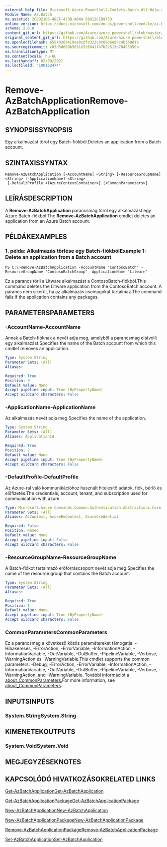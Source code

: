 ```yaml
---
external help file: Microsoft.Azure.PowerShell.Cmdlets.Batch.dll-Help.xml
Module Name: Az.Batch
ms.assetid: 2CED21D6-4BEF-423B-A04A-5B812CEB975D
online version: https://docs.microsoft.com/en-us/powershell/module/az.batch/remove-azbatchapplication
schema: 2.0.0
content_git_url: https://github.com/Azure/azure-powershell/blob/master/src/Batch/Batch/help/Remove-AzBatchApplication.md
original_content_git_url: https://github.com/Azure/azure-powershell/blob/master/src/Batch/Batch/help/Remove-AzBatchApplication.md
ms.openlocfilehash: 65840269419ee0cdfe322c9c6906e8ac4b368d1b
ms.sourcegitcommit: c05d3d669b5631e526841f47b22513d78495350b
ms.translationtype: MT
ms.contentlocale: hu-HU
ms.lasthandoff: 02/09/2021
ms.locfileid: "100162474"
---
```

# <span data-ttu-id="9da20-101">Remove-AzBatchApplication</span><span class="sxs-lookup"><span data-stu-id="9da20-101">Remove-AzBatchApplication</span></span>

## <span data-ttu-id="9da20-102">SYNOPSIS</span><span class="sxs-lookup"><span data-stu-id="9da20-102">SYNOPSIS</span></span>
<span data-ttu-id="9da20-103">Egy alkalmazást töröl egy Batch-fiókból.</span><span class="sxs-lookup"><span data-stu-id="9da20-103">Deletes an application from a Batch account.</span></span>

## <span data-ttu-id="9da20-104">SZINTAXIS</span><span class="sxs-lookup"><span data-stu-id="9da20-104">SYNTAX</span></span>

```
Remove-AzBatchApplication [-AccountName] <String> [-ResourceGroupName] <String> [-ApplicationName] <String>
 [-DefaultProfile <IAzureContextContainer>] [<CommonParameters>]
```

## <span data-ttu-id="9da20-105">LEÍRÁS</span><span class="sxs-lookup"><span data-stu-id="9da20-105">DESCRIPTION</span></span>
<span data-ttu-id="9da20-106">A **Remove-AzBatchApplication** parancsmag töröl egy alkalmazást egy Azure Batch-fiókból.</span><span class="sxs-lookup"><span data-stu-id="9da20-106">The **Remove-AzBatchApplication** cmdlet deletes an application from an Azure Batch account.</span></span>

## <span data-ttu-id="9da20-107">PÉLDÁK</span><span class="sxs-lookup"><span data-stu-id="9da20-107">EXAMPLES</span></span>

### <span data-ttu-id="9da20-108">1. példa: Alkalmazás törlése egy Batch-fiókból</span><span class="sxs-lookup"><span data-stu-id="9da20-108">Example 1: Delete an application from a Batch account</span></span>
```
PS C:\>Remove-AzBatchApplication -AccountName "ContosoBatch" -ResourceGroupName "ContosoBatchGroup" -ApplicationName "Litware"
```

<span data-ttu-id="9da20-109">Ez a parancs törli a Litware alkalmazást a ContosoBatch-fiókból.</span><span class="sxs-lookup"><span data-stu-id="9da20-109">This command deletes the Litware application from the ContosoBatch account.</span></span>
<span data-ttu-id="9da20-110">A parancs nem sikerül, ha az alkalmazás csomagokat tartalmaz.</span><span class="sxs-lookup"><span data-stu-id="9da20-110">The command fails if the application contains any packages.</span></span>

## <span data-ttu-id="9da20-111">PARAMETERS</span><span class="sxs-lookup"><span data-stu-id="9da20-111">PARAMETERS</span></span>

### <span data-ttu-id="9da20-112">-AccountName</span><span class="sxs-lookup"><span data-stu-id="9da20-112">-AccountName</span></span>
<span data-ttu-id="9da20-113">Annak a Batch-fióknak a nevét adja meg, amelyből a parancsmag eltávolít egy alkalmazást.</span><span class="sxs-lookup"><span data-stu-id="9da20-113">Specifies the name of the Batch account from which this cmdlet removes an application.</span></span>

```yaml
Type: System.String
Parameter Sets: (All)
Aliases:

Required: True
Position: 0
Default value: None
Accept pipeline input: True (ByPropertyName)
Accept wildcard characters: False
```

### <span data-ttu-id="9da20-114">-ApplicationName</span><span class="sxs-lookup"><span data-stu-id="9da20-114">-ApplicationName</span></span>
<span data-ttu-id="9da20-115">Az alkalmazás nevét adja meg.</span><span class="sxs-lookup"><span data-stu-id="9da20-115">Specifies the name of the application.</span></span>

```yaml
Type: System.String
Parameter Sets: (All)
Aliases: ApplicationId

Required: True
Position: 2
Default value: None
Accept pipeline input: True (ByPropertyName)
Accept wildcard characters: False
```

### <span data-ttu-id="9da20-116">-DefaultProfile</span><span class="sxs-lookup"><span data-stu-id="9da20-116">-DefaultProfile</span></span>
<span data-ttu-id="9da20-117">Az Azure-ral való kommunikációhoz használt hitelesítő adatok, fiók, bérlő és előfizetés.</span><span class="sxs-lookup"><span data-stu-id="9da20-117">The credentials, account, tenant, and subscription used for communication with azure.</span></span>

```yaml
Type: Microsoft.Azure.Commands.Common.Authentication.Abstractions.Core.IAzureContextContainer
Parameter Sets: (All)
Aliases: AzContext, AzureRmContext, AzureCredential

Required: False
Position: Named
Default value: None
Accept pipeline input: False
Accept wildcard characters: False
```

### <span data-ttu-id="9da20-118">-ResourceGroupName</span><span class="sxs-lookup"><span data-stu-id="9da20-118">-ResourceGroupName</span></span>
<span data-ttu-id="9da20-119">A Batch-fiókot tartalmazó erőforráscsoport nevét adja meg.</span><span class="sxs-lookup"><span data-stu-id="9da20-119">Specifies the name of the resource group that contains the Batch account.</span></span>

```yaml
Type: System.String
Parameter Sets: (All)
Aliases:

Required: True
Position: 1
Default value: None
Accept pipeline input: True (ByPropertyName)
Accept wildcard characters: False
```

### <span data-ttu-id="9da20-120">CommonParameters</span><span class="sxs-lookup"><span data-stu-id="9da20-120">CommonParameters</span></span>
<span data-ttu-id="9da20-121">Ez a parancsmag a következő közös paramétereket támogatja: -Hibakeresés, -ErrorAction, -ErrorVariable, -InformationAction, -InformationVariable, -OutVariable, -OutBuffer, -PipelineVariable, -Verbose, -WarningAction és -WarningVariable.</span><span class="sxs-lookup"><span data-stu-id="9da20-121">This cmdlet supports the common parameters: -Debug, -ErrorAction, -ErrorVariable, -InformationAction, -InformationVariable, -OutVariable, -OutBuffer, -PipelineVariable, -Verbose, -WarningAction, and -WarningVariable.</span></span> <span data-ttu-id="9da20-122">További információt a [about_CommonParameters.](http://go.microsoft.com/fwlink/?LinkID=113216)</span><span class="sxs-lookup"><span data-stu-id="9da20-122">For more information, see [about_CommonParameters](http://go.microsoft.com/fwlink/?LinkID=113216).</span></span>

## <span data-ttu-id="9da20-123">INPUTS</span><span class="sxs-lookup"><span data-stu-id="9da20-123">INPUTS</span></span>

### <span data-ttu-id="9da20-124">System.String</span><span class="sxs-lookup"><span data-stu-id="9da20-124">System.String</span></span>

## <span data-ttu-id="9da20-125">KIMENETEK</span><span class="sxs-lookup"><span data-stu-id="9da20-125">OUTPUTS</span></span>

### <span data-ttu-id="9da20-126">System.Void</span><span class="sxs-lookup"><span data-stu-id="9da20-126">System.Void</span></span>

## <span data-ttu-id="9da20-127">MEGJEGYZÉSEK</span><span class="sxs-lookup"><span data-stu-id="9da20-127">NOTES</span></span>

## <span data-ttu-id="9da20-128">KAPCSOLÓDÓ HIVATKOZÁSOK</span><span class="sxs-lookup"><span data-stu-id="9da20-128">RELATED LINKS</span></span>

[<span data-ttu-id="9da20-129">Get-AzBatchApplication</span><span class="sxs-lookup"><span data-stu-id="9da20-129">Get-AzBatchApplication</span></span>](./Get-AzBatchApplication.md)

[<span data-ttu-id="9da20-130">Get-AzBatchApplicationPackage</span><span class="sxs-lookup"><span data-stu-id="9da20-130">Get-AzBatchApplicationPackage</span></span>](./Get-AzBatchApplicationPackage.md)

[<span data-ttu-id="9da20-131">New-AzBatchApplication</span><span class="sxs-lookup"><span data-stu-id="9da20-131">New-AzBatchApplication</span></span>](./New-AzBatchApplication.md)

[<span data-ttu-id="9da20-132">New-AzBatchApplicationPackage</span><span class="sxs-lookup"><span data-stu-id="9da20-132">New-AzBatchApplicationPackage</span></span>](./New-AzBatchApplicationPackage.md)

[<span data-ttu-id="9da20-133">Remove-AzBatchApplicationPackage</span><span class="sxs-lookup"><span data-stu-id="9da20-133">Remove-AzBatchApplicationPackage</span></span>](./Remove-AzBatchApplicationPackage.md)

[<span data-ttu-id="9da20-134">Set-AzBatchApplication</span><span class="sxs-lookup"><span data-stu-id="9da20-134">Set-AzBatchApplication</span></span>](./Set-AzBatchApplication.md)


